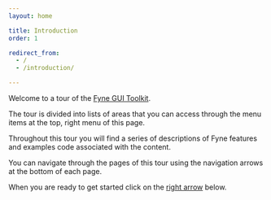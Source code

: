 ```yaml
---
layout: home

title: Introduction
order: 1

redirect_from:
  - /
  - /introduction/

---
```


Welcome to a tour of the [Fyne GUI Toolkit](https://fyne.io/).

The tour is divided into lists of areas that you can access through the menu
items at the top, right menu of this page.

Throughout this tour you will find a series of descriptions of Fyne features
and examples code associated with the content.

You can navigate through the pages of this tour using the navigation arrows
at the bottom of each page.

When you are ready to get started click on the [right arrow](/introduction/golang) below.
